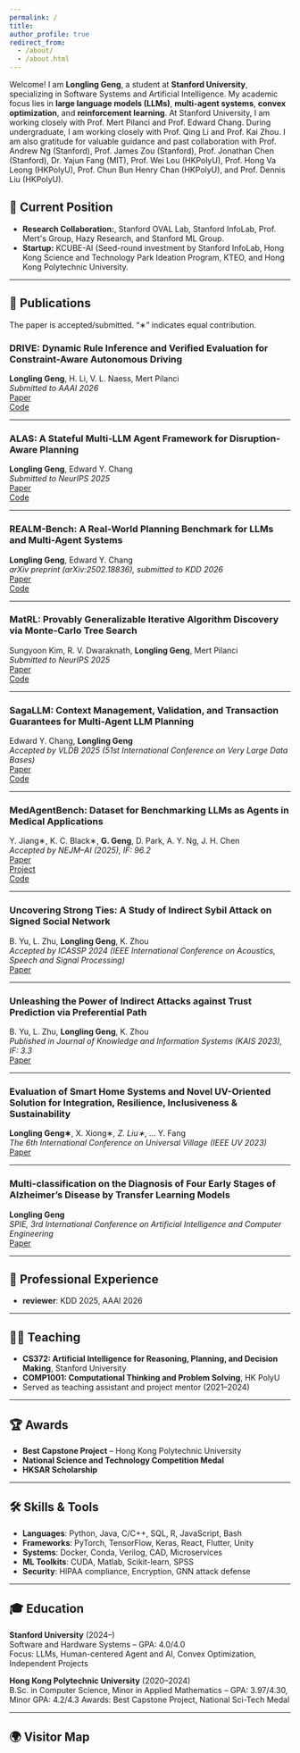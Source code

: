 ```yaml
---
permalink: /
title: 
author_profile: true
redirect_from: 
  - /about/
  - /about.html
---
```


Welcome! I am **Longling Geng**, a student at **Stanford University**, specializing in Software Systems and Artificial Intelligence. My academic focus lies in **large language models (LLMs)**, **multi-agent systems**, **convex optimization**, and **reinforcement learning**. At Stanford University, I am working closely with Prof. Mert Pilanci and Prof. Edward Chang. During undergraduate, I am working closely with Prof. Qing Li and Prof. Kai Zhou. I am also gratitude for valuable guidance and past collaboration with Prof. Andrew Ng (Stanford), Prof. James Zou (Stanford), Prof. Jonathan Chen (Stanford), Dr. Yajun Fang (MIT), Prof. Wei Lou (HKPolyU), Prof. Hong Va Leong (HKPolyU), Prof. Chun Bun Henry Chan (HKPolyU), and Prof. Dennis Liu (HKPolyU).

## 📍 Current Position

- **Research Collaboration:**, Stanford OVAL Lab, Stanford InfoLab, Prof. Mert's Group, Hazy Research, and Stanford ML Group.
- **Startup:** KCUBE-AI (Seed-round investment by Stanford InfoLab, Hong Kong Science and Technology Park Ideation Program, KTEO, and Hong Kong Polytechnic University.

---

## 📄 Publications  
The paper is accepted/submitted. “∗” indicates equal contribution.

### DRIVE: Dynamic Rule Inference and Verified Evaluation for Constraint-Aware Autonomous Driving
**Longling Geng**, H. Li, V. L. Naess, Mert Pilanci   
*Submitted to AAAI 2026*  
[Paper](https://arxiv.org/abs/2508.04066)   
[Code](https://github.com/genglongling/DRIVE)  

---

### ALAS: A Stateful Multi-LLM Agent Framework for Disruption-Aware Planning  
**Longling Geng**, Edward Y. Chang   
*Submitted to NeurIPS 2025*    
[Paper](https://arxiv.org/abs/2505.12501)  
[Code](https://github.com/genglongling/M-APPLE-OS)  

---

### REALM-Bench: A Real-World Planning Benchmark for LLMs and Multi-Agent Systems  
**Longling Geng**, Edward Y. Chang  
*arXiv preprint (arXiv:2502.18836), submitted to KDD 2026*   
[Paper](https://doi.org/10.48550/arXiv.2502.18836)   
[Code](https://github.com/genglongling/REALM-Bench)  

---

### MatRL: Provably Generalizable Iterative Algorithm Discovery via Monte-Carlo Tree Search  
Sungyoon Kim, R. V. Dwaraknath, **Longling Geng**, Mert Pilanci    
*Submitted to NeurIPS 2025*   
[Paper](https://arxiv.org/abs/2507.03833)   
[Code](https://github.com/Breathingman/NewtonSchulz)   

--- 

### SagaLLM: Context Management, Validation, and Transaction Guarantees for Multi-Agent LLM Planning  
Edward Y. Chang, **Longling Geng**   
*Accepted by VLDB 2025 (51st International Conference on Very Large Data Bases)*   
[Paper](https://arxiv.org/abs/2503.11951)   
[Code](https://github.com/genglongling/SagaLLM)  

---

### MedAgentBench: Dataset for Benchmarking LLMs as Agents in Medical Applications  
Y. Jiang∗, K. C. Black∗, **G. Geng**, D. Park, A. Y. Ng, J. H. Chen  
*Accepted by NEJM–AI (2025), IF: 96.2*  
[Paper](https://doi.org/10.48550/arXiv.2501.14654)  
[Project](https://stanfordmlgroup.github.io/projects/medagentbench/)   
[Code](https://github.com/stanfordmlgroup/MedAgentBench) 

---

### Uncovering Strong Ties: A Study of Indirect Sybil Attack on Signed Social Network  
B. Yu, L. Zhu, **Longling Geng**, K. Zhou  
*Accepted by ICASSP 2024 (IEEE International Conference on Acoustics, Speech and Signal Processing)*    
[Paper](https://ieeexplore.ieee.org/document/10447587) 

---

### Unleashing the Power of Indirect Attacks against Trust Prediction via Preferential Path  
B. Yu, L. Zhu, **Longling Geng**, K. Zhou    
*Published in Journal of Knowledge and Information Systems (KAIS 2023), IF: 3.3*    
[Paper](https://link.springer.com/article/10.1007/s10115-024-02327-9) 

---

### Evaluation of Smart Home Systems and Novel UV-Oriented Solution for Integration, Resilience, Inclusiveness & Sustainability  
**Longling Geng∗**, X. Xiong∗*, Z. Liu∗*, … Y. Fang   
*The 6th International Conference on Universal Village (IEEE UV 2023)*     
[Paper](https://ieeexplore.ieee.org/document/10185519) 

---

### Multi-classification on the Diagnosis of Four Early Stages of Alzheimer’s Disease by Transfer Learning Models  
**Longling Geng**  
*SPIE, 3rd International Conference on Artificial Intelligence and Computer Engineering*  
[Paper](https://www.spiedigitallibrary.org/conference-proceedings-of-spie/12610/126105O/Multi-classification-on-the-diagnosis-of-four-early-stages-of/10.1117/12.2671412.full)   

---

## 💼 Professional Experience
- **reviewer**: KDD 2025, AAAI 2026

---

## 🧑‍🏫 Teaching

- **CS372: Artificial Intelligence for Reasoning, Planning, and Decision Making**, Stanford University
- **COMP1001: Computational Thinking and Problem Solving**, HK PolyU  
- Served as teaching assistant and project mentor (2021–2024)

---

## 🏆 Awards

- **Best Capstone Project** – Hong Kong Polytechnic University  
- **National Science and Technology Competition Medal**  
- **HKSAR Scholarship**

---

## 🛠 Skills & Tools

- **Languages**: Python, Java, C/C++, SQL, R, JavaScript, Bash
- **Frameworks**: PyTorch, TensorFlow, Keras, React, Flutter, Unity
- **Systems**: Docker, Conda, Verilog, CAD, Microservices
- **ML Toolkits**: CUDA, Matlab, Scikit-learn, SPSS
- **Security**: HIPAA compliance, Encryption, GNN attack defense

---

## 🎓 Education

**Stanford University** (2024–)  
Software and Hardware Systems – GPA: 4.0/4.0  
Focus: LLMs, Human-centered Agent and AI, Convex Optimization, Independent Projects

**Hong Kong Polytechnic University** (2020–2024)  
B.Sc. in Computer Science, Minor in Applied Mathematics – GPA: 3.97/4.30, Minor GPA: 4.2/4.3
Awards: Best Capstone Project, National Sci-Tech Medal

---

## 🌍 Visitor Map

<script type="text/javascript" id="mapmyvisitors" src="//mapmyvisitors.com/map.js?d=c3e8hDDJ7FzXr5FgFZ7FaJQrMAcYo5Q6ByixJTnBSAk&cl=ffffff&w=a"></script>
